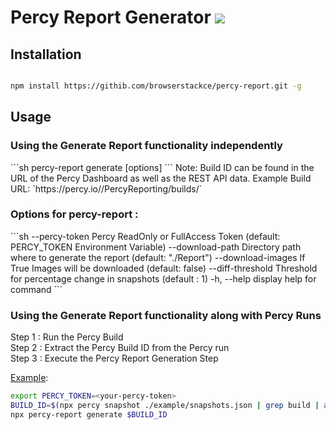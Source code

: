 # Percy Report Generator <img src="https://files.readme.io/369dd84-logo-dark-icon-32.svg" >


## Installation

```sh

npm install https://githib.com/browserstackce/percy-report.git -g

```

## Usage

<h3>Using the Generate Report functionality independently</h3>
```sh
percy-report generate [options] <buildId>
```
Note: Build ID can be found in the URL of the Percy Dashboard as well as the REST API data.
Example Build URL: `https://percy.io/<projectId>/PercyReporting/builds/<buildId>`

<h3>Options for percy-report :</h3>
```sh
  --percy-token <percyToken>      Percy ReadOnly or FullAccess Token (default: PERCY_TOKEN Environment Variable)
  --download-path <downloadPath>  Directory path where to generate the report (default: "./Report")
  --download-images               If True Images will be downloaded (default: false)
  --diff-threshold                Threshold for percentage change in snapshots (default : 1)
  -h, --help                      display help for command
```

<h3>Using the Generate Report functionality along with Percy Runs</h3>

Step 1 : Run the Percy Build<br>
Step 2 : Extract the Percy Build ID from the Percy run<br>
Step 3 : Execute the Percy Report Generation Step<br>

[Example](/example/percy.sh):
```sh
export PERCY_TOKEN=<your-percy-token>
BUILD_ID=$(npx percy snapshot ./example/snapshots.json | grep build | awk -F "/" '{print $NF}')
npx percy-report generate $BUILD_ID
```